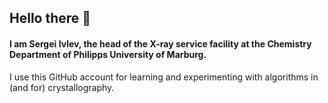 ## Hello there 👋

#### I am Sergei Ivlev, the head of the X-ray service facility at the Chemistry Department of Philipps University of Marburg.

I use this GitHub account for learning and experimenting with algorithms in (and for) crystallography.
